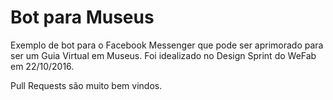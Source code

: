 # Bot para Museus
Exemplo de bot para o Facebook Messenger que pode ser aprimorado para ser um Guia Virtual em Museus.
Foi idealizado no Design Sprint do WeFab em 22/10/2016.

Pull Requests são muito bem vindos.
